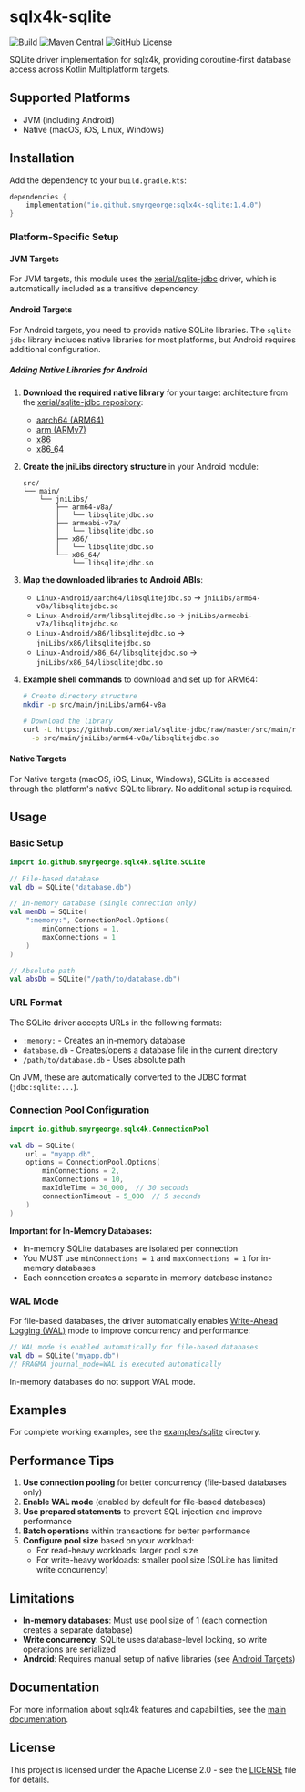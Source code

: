 # sqlx4k-sqlite

![Build](https://github.com/smyrgeorge/sqlx4k/actions/workflows/ci.yml/badge.svg)
![Maven Central](https://img.shields.io/maven-central/v/io.github.smyrgeorge/sqlx4k-sqlite)
![GitHub License](https://img.shields.io/github/license/smyrgeorge/sqlx4k)

SQLite driver implementation for sqlx4k, providing coroutine-first database access across Kotlin Multiplatform targets.

## Supported Platforms

- JVM (including Android)
- Native (macOS, iOS, Linux, Windows)

## Installation

Add the dependency to your `build.gradle.kts`:

```kotlin
dependencies {
    implementation("io.github.smyrgeorge:sqlx4k-sqlite:1.4.0")
}
```

### Platform-Specific Setup

#### JVM Targets

For JVM targets, this module uses the [xerial/sqlite-jdbc](https://github.com/xerial/sqlite-jdbc) driver, which is
automatically included as a transitive dependency.

#### Android Targets

For Android targets, you need to provide native SQLite libraries. The `sqlite-jdbc` library includes native libraries
for most platforms, but Android requires additional configuration.

##### Adding Native Libraries for Android

1. **Download the required native library** for your target architecture from
   the [xerial/sqlite-jdbc repository](https://github.com/xerial/sqlite-jdbc):
    - [aarch64 (ARM64)](https://github.com/xerial/sqlite-jdbc/blob/master/src/main/resources/org/sqlite/native/Linux-Android/aarch64/libsqlitejdbc.so)
    - [arm (ARMv7)](https://github.com/xerial/sqlite-jdbc/blob/master/src/main/resources/org/sqlite/native/Linux-Android/arm/libsqlitejdbc.so)
    - [x86](https://github.com/xerial/sqlite-jdbc/blob/master/src/main/resources/org/sqlite/native/Linux-Android/x86/libsqlitejdbc.so)
    - [x86_64](https://github.com/xerial/sqlite-jdbc/blob/master/src/main/resources/org/sqlite/native/Linux-Android/x86_64/libsqlitejdbc.so)

2. **Create the jniLibs directory structure** in your Android module:
   ```
   src/
   └── main/
       └── jniLibs/
           ├── arm64-v8a/
           │   └── libsqlitejdbc.so
           ├── armeabi-v7a/
           │   └── libsqlitejdbc.so
           ├── x86/
           │   └── libsqlitejdbc.so
           └── x86_64/
               └── libsqlitejdbc.so
   ```

3. **Map the downloaded libraries to Android ABIs**:
    - `Linux-Android/aarch64/libsqlitejdbc.so` → `jniLibs/arm64-v8a/libsqlitejdbc.so`
    - `Linux-Android/arm/libsqlitejdbc.so` → `jniLibs/armeabi-v7a/libsqlitejdbc.so`
    - `Linux-Android/x86/libsqlitejdbc.so` → `jniLibs/x86/libsqlitejdbc.so`
    - `Linux-Android/x86_64/libsqlitejdbc.so` → `jniLibs/x86_64/libsqlitejdbc.so`

4. **Example shell commands** to download and set up for ARM64:
   ```bash
   # Create directory structure
   mkdir -p src/main/jniLibs/arm64-v8a

   # Download the library
   curl -L https://github.com/xerial/sqlite-jdbc/raw/master/src/main/resources/org/sqlite/native/Linux-Android/aarch64/libsqlitejdbc.so \
     -o src/main/jniLibs/arm64-v8a/libsqlitejdbc.so
   ```

#### Native Targets

For Native targets (macOS, iOS, Linux, Windows), SQLite is accessed through the platform's native SQLite library. No
additional setup is required.

## Usage

### Basic Setup

```kotlin
import io.github.smyrgeorge.sqlx4k.sqlite.SQLite

// File-based database
val db = SQLite("database.db")

// In-memory database (single connection only)
val memDb = SQLite(
    ":memory:", ConnectionPool.Options(
        minConnections = 1,
        maxConnections = 1
    )
)

// Absolute path
val absDb = SQLite("/path/to/database.db")
```

### URL Format

The SQLite driver accepts URLs in the following formats:

- `:memory:` - Creates an in-memory database
- `database.db` - Creates/opens a database file in the current directory
- `/path/to/database.db` - Uses absolute path

On JVM, these are automatically converted to the JDBC format (`jdbc:sqlite:...`).

### Connection Pool Configuration

```kotlin
import io.github.smyrgeorge.sqlx4k.ConnectionPool

val db = SQLite(
    url = "myapp.db",
    options = ConnectionPool.Options(
        minConnections = 2,
        maxConnections = 10,
        maxIdleTime = 30_000,  // 30 seconds
        connectionTimeout = 5_000  // 5 seconds
    )
)
```

**Important for In-Memory Databases:**

- In-memory SQLite databases are isolated per connection
- You MUST use `minConnections = 1` and `maxConnections = 1` for in-memory databases
- Each connection creates a separate in-memory database instance

### WAL Mode

For file-based databases, the driver automatically enables [Write-Ahead Logging (WAL)](https://www.sqlite.org/wal.html)
mode to improve concurrency and performance:

```kotlin
// WAL mode is enabled automatically for file-based databases
val db = SQLite("myapp.db")
// PRAGMA journal_mode=WAL is executed automatically
```

In-memory databases do not support WAL mode.

## Examples

For complete working examples, see the [examples/sqlite](../examples/sqlite) directory.

## Performance Tips

1. **Use connection pooling** for better concurrency (file-based databases only)
2. **Enable WAL mode** (enabled by default for file-based databases)
3. **Use prepared statements** to prevent SQL injection and improve performance
4. **Batch operations** within transactions for better performance
5. **Configure pool size** based on your workload:
    - For read-heavy workloads: larger pool size
    - For write-heavy workloads: smaller pool size (SQLite has limited write concurrency)

## Limitations

- **In-memory databases**: Must use pool size of 1 (each connection creates a separate database)
- **Write concurrency**: SQLite uses database-level locking, so write operations are serialized
- **Android**: Requires manual setup of native libraries (see [Android Targets](#android-targets))

## Documentation

For more information about sqlx4k features and capabilities, see
the [main documentation](https://smyrgeorge.github.io/sqlx4k/).

## License

This project is licensed under the Apache License 2.0 - see the [LICENSE](../LICENSE) file for details.
